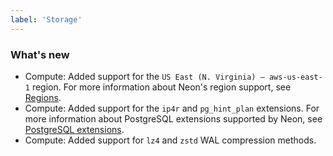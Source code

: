 ```yaml
---
label: 'Storage'
---
```


### What's new

- Compute: Added support for the `US East (N. Virginia) — aws-us-east-1` region. For more information about Neon's region support, see [Regions](/docs/introduction/regions).
- Compute: Added support for the `ip4r` and `pg_hint_plan` extensions. For more information about PostgreSQL extensions supported by Neon, see [PostgreSQL extensions](/docs/extensions/pg-extensions).
- Compute: Added support for `lz4` and `zstd` WAL compression methods.